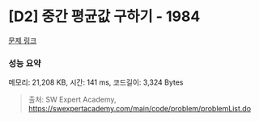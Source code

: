 # [D2] 중간 평균값 구하기 - 1984 

[문제 링크](https://swexpertacademy.com/main/code/problem/problemDetail.do?contestProbId=AV5Pw_-KAdcDFAUq) 

### 성능 요약

메모리: 21,208 KB, 시간: 141 ms, 코드길이: 3,324 Bytes



> 출처: SW Expert Academy, https://swexpertacademy.com/main/code/problem/problemList.do